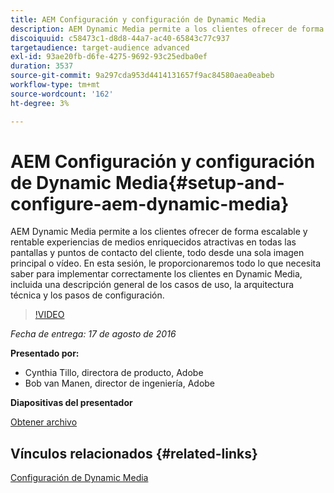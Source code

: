 ```yaml
---
title: AEM Configuración y configuración de Dynamic Media
description: AEM Dynamic Media permite a los clientes ofrecer de forma escalable y rentable experiencias de medios enriquecidos atractivas en todas las pantallas y puntos de contacto del cliente, todo desde una sola imagen principal o vídeo.  En esta sesión, le proporcionaremos todo lo que necesita saber para implementar correctamente los clientes en Dynamic Media, incluida una descripción general de los casos de uso, la arquitectura técnica y los pasos de configuración.
discoiquuid: c58473c1-d8d8-44a7-ac40-65843c77c937
targetaudience: target-audience advanced
exl-id: 93ae20fb-d6fe-4275-9692-93c25edba0ef
duration: 3537
source-git-commit: 9a297cda953d4414131657f9ac84580aea0eabeb
workflow-type: tm+mt
source-wordcount: '162'
ht-degree: 3%

---
```


# AEM Configuración y configuración de Dynamic Media{#setup-and-configure-aem-dynamic-media}

AEM Dynamic Media permite a los clientes ofrecer de forma escalable y rentable experiencias de medios enriquecidos atractivas en todas las pantallas y puntos de contacto del cliente, todo desde una sola imagen principal o vídeo.  En esta sesión, le proporcionaremos todo lo que necesita saber para implementar correctamente los clientes en Dynamic Media, incluida una descripción general de los casos de uso, la arquitectura técnica y los pasos de configuración.

>[!VIDEO](https://video.tv.adobe.com/v/19297/?quality=9)

*Fecha de entrega: 17 de agosto de 2016*

**Presentado por:**

* Cynthia Tillo, directora de producto, Adobe
* Bob van Manen, director de ingeniería, Adobe

**Diapositivas del presentador**

[Obtener archivo](assets/aemgems-081716-dynamic-media-configuration.pdf)

## Vínculos relacionados {#related-links}

[Configuración de Dynamic Media](https://docs.adobe.com/docs/en/aem/6-2/administer/content/dynamic-media/config-dynamic.html)

<!--
[Get back to the Overview](https://helpx.adobe.com/experience-manager/kt/eseminars/gems/aem-index.html)
-->
